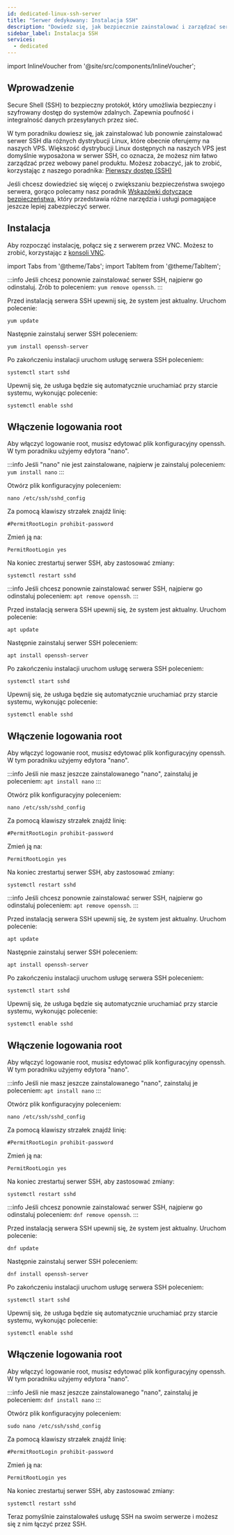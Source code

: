```yaml
---
id: dedicated-linux-ssh-server
title: "Serwer dedykowany: Instalacja SSH"
description: "Dowiedz się, jak bezpiecznie zainstalować i zarządzać serwerami SSH na Linux VPS, aby zapewnić bezpieczny dostęp zdalny i zwiększoną ochronę serwera → Sprawdź teraz"
sidebar_label: Instalacja SSH
services:
  - dedicated
---
```


import InlineVoucher from '@site/src/components/InlineVoucher';

## Wprowadzenie

Secure Shell (SSH) to bezpieczny protokół, który umożliwia bezpieczny i szyfrowany dostęp do systemów zdalnych. Zapewnia poufność i integralność danych przesyłanych przez sieć.

W tym poradniku dowiesz się, jak zainstalować lub ponownie zainstalować serwer SSH dla różnych dystrybucji Linux, które obecnie oferujemy na naszych VPS. Większość dystrybucji Linux dostępnych na naszych VPS jest domyślnie wyposażona w serwer SSH, co oznacza, że możesz nim łatwo zarządzać przez webowy panel produktu. Możesz zobaczyć, jak to zrobić, korzystając z naszego poradnika: [Pierwszy dostęp (SSH)](vserver-linux-ssh.md)

Jeśli chcesz dowiedzieć się więcej o zwiększaniu bezpieczeństwa swojego serwera, gorąco polecamy nasz poradnik [Wskazówki dotyczące bezpieczeństwa](vserver-linux-security-tips.md), który przedstawia różne narzędzia i usługi pomagające jeszcze lepiej zabezpieczyć serwer.

<InlineVoucher />

## Instalacja

Aby rozpocząć instalację, połącz się z serwerem przez VNC. Możesz to zrobić, korzystając z [konsoli VNC](vserver-vnc.md).


import Tabs from '@theme/Tabs';
import TabItem from '@theme/TabItem';

<Tabs>
<TabItem value="CentOS" label="CentOS" default>

:::info
Jeśli chcesz ponownie zainstalować serwer SSH, najpierw go odinstaluj. Zrób to poleceniem: `yum remove openssh`.
:::

Przed instalacją serwera SSH upewnij się, że system jest aktualny. Uruchom polecenie:
```
yum update
```

Następnie zainstaluj serwer SSH poleceniem:
```
yum install openssh-server
```

Po zakończeniu instalacji uruchom usługę serwera SSH poleceniem:
```
systemctl start sshd
```

Upewnij się, że usługa będzie się automatycznie uruchamiać przy starcie systemu, wykonując polecenie:
```
systemctl enable sshd
```

## Włączenie logowania root

Aby włączyć logowanie root, musisz edytować plik konfiguracyjny openssh. W tym poradniku użyjemy edytora "nano".

:::info
Jeśli "nano" nie jest zainstalowane, najpierw je zainstaluj poleceniem: `yum install nano`
:::

Otwórz plik konfiguracyjny poleceniem:
```
nano /etc/ssh/sshd_config 
```

Za pomocą klawiszy strzałek znajdź linię:
```
#PermitRootLogin prohibit-password
```

Zmień ją na:
```
PermitRootLogin yes
```

Na koniec zrestartuj serwer SSH, aby zastosować zmiany:
```
systemctl restart sshd
```
</TabItem>

<TabItem value="Debian" label="Debian">

:::info
Jeśli chcesz ponownie zainstalować serwer SSH, najpierw go odinstaluj poleceniem: `apt remove openssh`.
:::

Przed instalacją serwera SSH upewnij się, że system jest aktualny. Uruchom polecenie:
```
apt update
```

Następnie zainstaluj serwer SSH poleceniem:
```
apt install openssh-server
```

Po zakończeniu instalacji uruchom usługę serwera SSH poleceniem:
```
systemctl start sshd
```

Upewnij się, że usługa będzie się automatycznie uruchamiać przy starcie systemu, wykonując polecenie:
```
systemctl enable sshd
```

## Włączenie logowania root

Aby włączyć logowanie root, musisz edytować plik konfiguracyjny openssh. W tym poradniku użyjemy edytora "nano".

:::info
Jeśli nie masz jeszcze zainstalowanego "nano", zainstaluj je poleceniem: `apt install nano`
:::

Otwórz plik konfiguracyjny poleceniem:
```
nano /etc/ssh/sshd_config 
```

Za pomocą klawiszy strzałek znajdź linię:
```
#PermitRootLogin prohibit-password
```

Zmień ją na:
```
PermitRootLogin yes
```

Na koniec zrestartuj serwer SSH, aby zastosować zmiany:
```
systemctl restart sshd
```
</TabItem>

<TabItem value="Ubuntu" label="Ubuntu">

:::info
Jeśli chcesz ponownie zainstalować serwer SSH, najpierw go odinstaluj poleceniem: `apt remove openssh`.
:::

Przed instalacją serwera SSH upewnij się, że system jest aktualny. Uruchom polecenie:
```
apt update
```

Następnie zainstaluj serwer SSH poleceniem:
```
apt install openssh-server
```

Po zakończeniu instalacji uruchom usługę serwera SSH poleceniem:
```
systemctl start sshd
```

Upewnij się, że usługa będzie się automatycznie uruchamiać przy starcie systemu, wykonując polecenie:
```
systemctl enable sshd
```

## Włączenie logowania root

Aby włączyć logowanie root, musisz edytować plik konfiguracyjny openssh. W tym poradniku użyjemy edytora "nano".

:::info
Jeśli nie masz jeszcze zainstalowanego "nano", zainstaluj je poleceniem: `apt install nano`
:::

Otwórz plik konfiguracyjny poleceniem:
```
nano /etc/ssh/sshd_config 
```

Za pomocą klawiszy strzałek znajdź linię:
```
#PermitRootLogin prohibit-password
```

Zmień ją na:
```
PermitRootLogin yes
```

Na koniec zrestartuj serwer SSH, aby zastosować zmiany:
```
systemctl restart sshd
```
</TabItem>

<TabItem value="Fedora" label="Fedora">

:::info
Jeśli chcesz ponownie zainstalować serwer SSH, najpierw go odinstaluj poleceniem: `dnf remove openssh`.
:::

Przed instalacją serwera SSH upewnij się, że system jest aktualny. Uruchom polecenie:
```
dnf update
```

Następnie zainstaluj serwer SSH poleceniem:
```
dnf install openssh-server
```

Po zakończeniu instalacji uruchom usługę serwera SSH poleceniem:
```
systemctl start sshd
```

Upewnij się, że usługa będzie się automatycznie uruchamiać przy starcie systemu, wykonując polecenie:
```
systemctl enable sshd
```

## Włączenie logowania root

Aby włączyć logowanie root, musisz edytować plik konfiguracyjny openssh. W tym poradniku użyjemy edytora "nano".

:::info
Jeśli nie masz jeszcze zainstalowanego "nano", zainstaluj je poleceniem: `dnf install nano`
:::

Otwórz plik konfiguracyjny poleceniem:
```
sudo nano /etc/ssh/sshd_config 
```

Za pomocą klawiszy strzałek znajdź linię:
```
#PermitRootLogin prohibit-password
```

Zmień ją na:
```
PermitRootLogin yes
```

Na koniec zrestartuj serwer SSH, aby zastosować zmiany:
```
systemctl restart sshd
```
</TabItem>
</Tabs>

Teraz pomyślnie zainstalowałeś usługę SSH na swoim serwerze i możesz się z nim łączyć przez SSH.


<InlineVoucher />